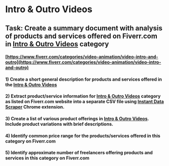 # Intro & Outro Videos
## Task: Create a summary document with analysis of products and services offered on Fiverr.com in [Intro & Outro Videos](https://www.fiverr.com/categories/video-animation/video-intro-and-outro) category
#### [https://www.fiverr.com/categories/video-animation/video-intro-and-outro](https://www.fiverr.com/categories/video-animation/video-intro-and-outro)
#### 1) Create a short general description for products and services offered in the [Intro & Outro Videos](https://www.fiverr.com/categories/video-animation/video-intro-and-outro)
#### 2) Extract product/service information for [Intro & Outro Videos](https://www.fiverr.com/categories/video-animation/video-intro-and-outro) category as listed on Fiverr.com website into a separate CSV file using [Instant Data Scraper](https://chrome.google.com/webstore/detail/instant-data-scraper/ofaokhiedipichpaobibbnahnkdoiiah) Chrome extension.
#### 3) Create a list of various product offerings in [Intro & Outro Videos](https://www.fiverr.com/categories/video-animation/video-intro-and-outro). Include product variations with brief descriptions.
#### 4) Identify common price range for the products/services offered in this category on Fiverr.com
#### 5) Identify approximate number of freelancers offering products and services in this category on Fiverr.com
